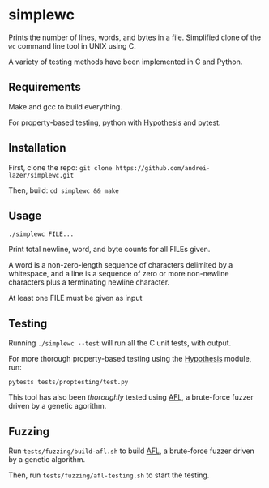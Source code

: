 # simplewc

Prints the number of lines, words, and bytes in a file. Simplified clone of the `wc` command line tool in UNIX using C.

A variety of testing methods have been implemented in C and Python.

## Requirements
Make and gcc to build everything.

For property-based testing, python with [Hypothesis](https://github.com/HypothesisWorks/hypothesis) and [pytest](https://github.com/pytest-dev/pytest).

## Installation
First, clone the repo:
`git clone https://github.com/andrei-lazer/simplewc.git`

Then, build:
`cd simplewc && make`

## Usage

`./simplewc FILE...`

Print total newline, word, and byte counts for all FILEs given.

A word is a non-zero-length sequence of characters delimited by a whitespace,
and a line is a sequence of zero or more non-newline characters plus a 
terminating newline character.

At least one FILE must be given as input

## Testing

Running `./simplewc --test` will run all the C unit tests, with output.

For more thorough property-based testing using the [Hypothesis](https://github.com/HypothesisWorks/hypothesis) module, run:

`pytests tests/proptesting/test.py`

This tool has also been _thoroughly_ tested using [AFL](https://github.com/google/AFL), a brute-force fuzzer driven by a genetic agorithm.


## Fuzzing

Run `tests/fuzzing/build-afl.sh` to build [AFL](https://github.com/google/AFL), a brute-force fuzzer driven by a genetic algorithm.

Then, run `tests/fuzzing/afl-testing.sh` to start the testing.

